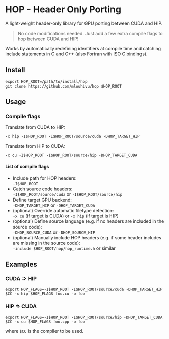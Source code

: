 # HOP - Header Only Porting

A light-weight header-only library for GPU porting between CUDA and HIP.

> No code modifications needed. Just add a few extra compile flags to hop
> between CUDA and HIP!

Works by automatically redefining identifiers at compile time and catching
include statements in C and C++ (also Fortran with ISO C bindings).


## Install

```
export HOP_ROOT=/path/to/install/hop
git clone https://github.com/mlouhivu/hop $HOP_ROOT
```


## Usage

### Compile flags

Translate from CUDA to HIP:
```
-x hip -I$HOP_ROOT -I$HOP_ROOT/source/cuda -DHOP_TARGET_HIP
```

Translate from HIP to CUDA:
```
-x cu -I$HOP_ROOT -I$HOP_ROOT/source/hip -DHOP_TARGET_CUDA
```

#### List of compile flags

- Include path for HOP headers:<br>
  `-I$HOP_ROOT`
- Catch source code headers:<br>
  `-I$HOP_ROOT/source/cuda` or `-I$HOP_ROOT/source/hip`
- Define target GPU backend:<br>
  `-DHOP_TARGET_HIP` or `-DHOP_TARGET_CUDA`
- (optional) Override automatic filetype detection:<br>
  `-x cu` (if target is CUDA) or `-x hip` (if target is HIP)
- (optional) Define source language (e.g. if no headers are included in the
  source code):<br>
  `-DHOP_SOURCE_CUDA` or `-DHOP_SOURCE_HIP`
- (optional) Manually include HOP headers (e.g. if some header includes are
  missing in the source code):<br>
  `-include $HOP_ROOT/hop/hop_runtime.h` or similar


## Examples

### CUDA ⇒ HIP

```
export HOP_FLAGS=-I$HOP_ROOT -I$HOP_ROOT/source/cuda -DHOP_TARGET_HIP
$CC -x hip $HOP_FLAGS foo.cu -o foo
```

### HIP ⇒ CUDA

```
export HOP_FLAGS=-I$HOP_ROOT -I$HOP_ROOT/source/hip -DHOP_TARGET_CUDA
$CC -x cu $HOP_FLAGS foo.cpp -o foo
```

where `$CC` is the compiler to be used.
